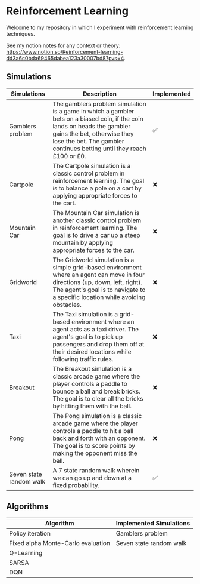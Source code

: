 # Reinforcement Learning

Welcome to my repository in which I experiment with reinforcement learning techniques. 

See my notion notes for any context or theory: https://www.notion.so/Reinforcement-learning-dd3a6c0bda69465dabea123a30007bd8?pvs=4.

## Simulations

| Simulations | Description | Implemented |
|-------------|-------------|-------------|
| Gamblers problem | The gamblers problem simulation is a game in which a gambler bets on a biased coin, if the coin lands on heads the gambler gains the bet, otherwise they lose the bet. The gambler continues betting until they reach £100 or £0. | ✅ |
| Cartpole | The Cartpole simulation is a classic control problem in reinforcement learning. The goal is to balance a pole on a cart by applying appropriate forces to the cart. | ❌ |
| Mountain Car | The Mountain Car simulation is another classic control problem in reinforcement learning. The goal is to drive a car up a steep mountain by applying appropriate forces to the car. | ❌ |
| Gridworld | The Gridworld simulation is a simple grid-based environment where an agent can move in four directions (up, down, left, right). The agent's goal is to navigate to a specific location while avoiding obstacles. | ❌ |
| Taxi | The Taxi simulation is a grid-based environment where an agent acts as a taxi driver. The agent's goal is to pick up passengers and drop them off at their desired locations while following traffic rules. | ❌ |
| Breakout | The Breakout simulation is a classic arcade game where the player controls a paddle to bounce a ball and break bricks. The goal is to clear all the bricks by hitting them with the ball. | ❌ |
| Pong | The Pong simulation is a classic arcade game where the player controls a paddle to hit a ball back and forth with an opponent. The goal is to score points by making the opponent miss the ball. | ❌ |
| Seven state random walk | A 7 state random walk wherein we can go up and down at a fixed probability. | ✅ |

## Algorithms

| Algorithm | Implemented Simulations |
|-----------|-----------------------|
| Policy iteration | Gamblers problem |
| Fixed alpha Monte-Carlo evaluation | Seven state random walk |
| Q-Learning |  |
| SARSA     |   |
| DQN       |    |